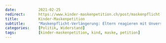```yaml
---
date:          2021-02-25
redirect:      https://www.kinder-maskenpetition.ch/post/maskenpflicht-verlängerung-eltern-reagieren-mit-unverständnis-auf-den-entscheid
title:         Kinder-Maskenpetition
subtitle:      "Maskenpflicht-Verlängerung: Eltern reagieren mit Unverständnis auf den Entscheid"
categories:    [Politik, Widerstand]
tags:          [kinder-maskenpetition, kind, maske, petition]
---
```

